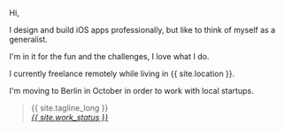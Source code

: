 Hi,

I design and build iOS apps professionally, but like to think of myself as a generalist.

I'm in it for the fun and the challenges, I love what I do.

I currently freelance remotely while living in {{ site.location }}.

I'm moving to Berlin in October in order to work with local startups.

> {{ site.tagline_long }}  
> [*{{ site.work_status }}*](/resume.html)
